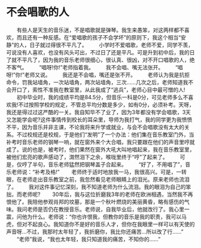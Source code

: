 # 不会唱歌的人
　　有些人是天生的音乐迷，不是唱歌就是弹琴。我生来愚笨，对这两样都不喜欢，而且还有一种反感。在“爱唱歌的孩子不会学坏”的原则下，我这个相当“安静”的人，日子就过得很不平凡了。 
　　小学时不爱唱歌，老师不爱，同学不羡，可说没有人喜欢，也没有风头可出，不过日了还是平凡。可是升到初中后，我的日了就不平凡了，因为我的音乐老师很细心，很认真、很凶，对不开口唱歌的人，绝不客气。 
　　“唱呀!你!”老师指着我。 
　　我不会唱、嘴无法张开。 
　　“唱呀!”你!”老师又说。 
　　我还是不会唱，嘴还是张不开。 
　　老师认为我是抗拒命令，罚我站墙角，一次站墙角，两次站墙角，三次……几次之后，老师知道我不会开口了，索性不准我在教室里，从此我成了“逃兵”，老师心目中最可憎的人! 
　　初中毕业时，我的成绩平均是84.5分，但音乐一科是0分，可见老师多么不喜欢我!不过按照学校的规定，不管总平均分数是多少，如有0分，必须补考。天呀，我还是得过过这严酷的一关。我自知毕不了业了，因为3年都没有学会唱歌，3天又怎能学会呢?这件事情传到校长的耳朵里，导师为我打气，我的同学更为我愤愤不平，因为音乐并非主课，不论我将来升学或就业，与会不会唱歌没有太大的关系。不过校规还是校规，于是他们“发明”了一个办法：他们集在音乐教室门外，当补考时音乐老师的钢琴一响，就在窗外来个大合唱，我只要跟在他们的声音里哼就成了。说的也是，被考时，他们果然在窗外大吼大叫地唱起来，我在音乐教室里，被他们宏亮的歌声感动了，潸然泪下之余，喉咙里终于“哼”了起来了。 
　　可是，仅哼了半句，音乐老师猛然把钢琴盖子合起来。 
　　“好了，不用唱了”，音乐老师说：“补考及格!” 
　　老师终于适时地放我一马，我很高兴。可是，一转眼，在老师走出音乐教室之前，我忽然看见老师眼睛上的泪光。原来老师也流泪了。 
　　我对这件事记忆深刻，我不知道老师为什么流泪。我的眼泪为自己的笨拙，而老师呢? 
　　30年后，我与这位折磨我3年的老师在欧洲相遇，当然我不再恨他了。我陪他参观肖邦的坟墓，那是一个秋叶燃烧的美丽黄昏，略有感伤的气味。我问老师是否仍在教授音乐。老师说，自我毕业后，他就改行了。我心里一震，问他为什么。老师说：“你也许恨我，但教你的音乐是我的职责，我可以马虎，但对不起良心。我知道你不是好的音乐人才，但你在我眼里一样可以有天使的声音呀…不过，我那时太年轻了，我折磨你，我比你还痛苦…所以改了行……” 
　　“老师”我说，“我也太年轻，我只知道我的痛苦，不知你的……”
 